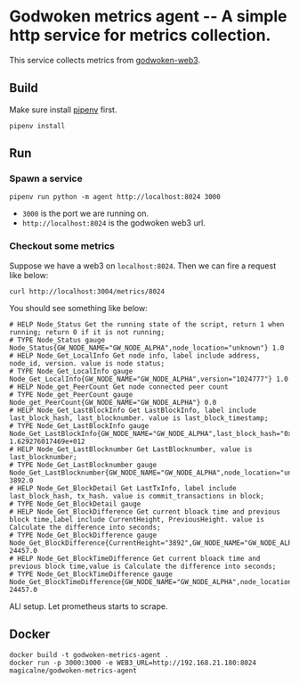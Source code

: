 # Godwoken metrics agent -- A simple http service for metrics collection.

This service collects metrics from [godwoken-web3](https://github.com/nervosnetwork/godwoken-web3).

## Build

Make sure install [pipenv](https://pipenv.pypa.io/en/latest/install/) first.

```shell
pipenv install
```

## Run

### Spawn a service

```shell
pipenv run python -m agent http://localhost:8024 3000
```

- `3000` is the port we are running on.
- `http://localhost:8024` is the godwoken web3 url.

### Checkout some metrics

Suppose we have a web3 on `localhost:8024`. Then we can fire a request like below:

```shell
curl http://localhost:3004/metrics/8024
```

You should see something like below:

```
# HELP Node_Status Get the running state of the script, return 1 when running; return 0 if it is not running;
# TYPE Node_Status gauge
Node_Status{GW_NODE_NAME="GW_NODE_ALPHA",node_location="unknown"} 1.0
# HELP Node_Get_LocalInfo Get node info, label include address, node_id, version. value is node status;
# TYPE Node_Get_LocalInfo gauge
Node_Get_LocalInfo{GW_NODE_NAME="GW_NODE_ALPHA",version="1024777"} 1.0
# HELP Node_get_PeerCount Get node connected peer count
# TYPE Node_get_PeerCount gauge
Node_get_PeerCount{GW_NODE_NAME="GW_NODE_ALPHA"} 0.0
# HELP Node_Get_LastBlockInfo Get LastBlockInfo, label include last_block_hash, last_blocknumber. value is last_block_timestamp;
# TYPE Node_Get_LastBlockInfo gauge
Node_Get_LastBlockInfo{GW_NODE_NAME="GW_NODE_ALPHA",last_block_hash="0x4afc4de1c32d07f123f4275ecd37a308b736330f2bc3e3fd5024a5728a32f76b",last_block_timestamp="1629276017469",last_blocknumber="3892",node_location="unknown"} 1.629276017469e+012
# HELP Node_Get_LastBlocknumber Get LastBlocknumber, value is last_blocknumber;
# TYPE Node_Get_LastBlocknumber gauge
Node_Get_LastBlocknumber{GW_NODE_NAME="GW_NODE_ALPHA",node_location="unknown"} 3892.0
# HELP Node_Get_BlockDetail Get LastTxInfo, label include last_block_hash, tx_hash. value is commit_transactions in block;
# TYPE Node_Get_BlockDetail gauge
# HELP Node_Get_BlockDifference Get current bloack time and previous block time,label include CurrentHeight, PreviousHeight. value is Calculate the difference into seconds;
# TYPE Node_Get_BlockDifference gauge
Node_Get_BlockDifference{CurrentHeight="3892",GW_NODE_NAME="GW_NODE_ALPHA",PreviousHeight="3891",node_location="unknown"} 24457.0
# HELP Node_Get_BlockTimeDifference Get current bloack time and previous block time,value is Calculate the difference into seconds;
# TYPE Node_Get_BlockTimeDifference gauge
Node_Get_BlockTimeDifference{GW_NODE_NAME="GW_NODE_ALPHA",node_location="unknown"} 24457.0
```

ALl setup. Let prometheus starts to scrape.

## Docker

```shell
docker build -t godwoken-metrics-agent .
docker run -p 3000:3000 -e WEB3_URL=http://192.168.21.180:8024 magicalne/godwoken-metrics-agent
```
